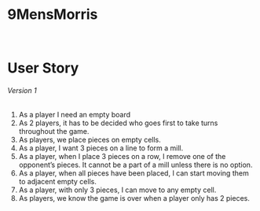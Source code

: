 # 9MensMorris

<br>

# User Story
###### Version 1

1. As a player I need an empty board
2. As 2 players, it has to be decided who goes first to take turns throughout the game.
3. As players, we place pieces on empty cells.
4. As a player, I want 3 pieces on a line to form a mill.
5. As a player, when I place 3 pieces on a row, I remove one of the opponent’s pieces. It cannot be a part of a mill unless there is no option.
6. As a player, when all pieces have been placed, I can start moving them to adjacent empty cells.
7. As a player, with only 3 pieces, I can move to any empty cell.
8. As players, we know the game is over when a player only has 2 pieces.